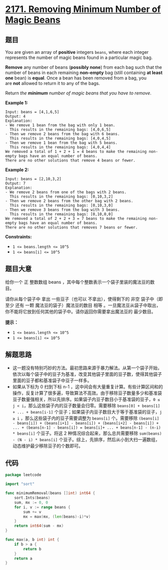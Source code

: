 # [2171. Removing Minimum Number of Magic Beans](https://leetcode.com/problems/removing-minimum-number-of-magic-beans/)


## 题目

You are given an array of **positive** integers `beans`, where each integer represents the number of magic beans found in a particular magic bag.

**Remove** any number of beans (**possibly none**) from each bag such that the number of beans in each remaining **non-empty** bag (still containing **at least one** bean) is **equal**. Once a bean has been removed from a bag, you are **not** allowed to return it to any of the bags.

Return *the **minimum** number of magic beans that you have to remove*.

**Example 1:**

```
Input: beans = [4,1,6,5]
Output: 4
Explanation:
- We remove 1 bean from the bag with only 1 bean.
  This results in the remaining bags: [4,0,6,5]
- Then we remove 2 beans from the bag with 6 beans.
  This results in the remaining bags: [4,0,4,5]
- Then we remove 1 bean from the bag with 5 beans.
  This results in the remaining bags: [4,0,4,4]
We removed a total of 1 + 2 + 1 = 4 beans to make the remaining non-empty bags have an equal number of beans.
There are no other solutions that remove 4 beans or fewer.

```

**Example 2:**

```
Input: beans = [2,10,3,2]
Output: 7
Explanation:
- We remove 2 beans from one of the bags with 2 beans.
  This results in the remaining bags: [0,10,3,2]
- Then we remove 2 beans from the other bag with 2 beans.
  This results in the remaining bags: [0,10,3,0]
- Then we remove 3 beans from the bag with 3 beans.
  This results in the remaining bags: [0,10,0,0]
We removed a total of 2 + 2 + 3 = 7 beans to make the remaining non-empty bags have an equal number of beans.
There are no other solutions that removes 7 beans or fewer.

```

**Constraints:**

- `1 <= beans.length <= 10^5`
- `1 <= beans[i] <= 10^5`

## 题目大意

给你一个 正 整数数组 beans ，其中每个整数表示一个袋子里装的魔法豆的数目。

请你从每个袋子中 拿出 一些豆子（也可以 不拿出），使得剩下的 非空 袋子中（即 至少 还有 一颗 魔法豆的袋子）魔法豆的数目 相等 。一旦魔法豆从袋子中取出，你不能将它放到任何其他的袋子中。请你返回你需要拿出魔法豆的 最少数目。

**提示：**

- `1 <= beans.length <= 10^5`
- `1 <= beans[i] <= 10^5`

## 解题思路

- 这一题没有特别巧妙的方法。最初思路来源于暴力解法。从第一个袋子开始，依次以每个袋子中的豆子为基准，改变其他袋子里面的豆子数，使得其他袋子里面的豆子都和基准袋子中豆子一样多。
- 如果从下标为 0 扫到下标 n-1 ，这中间会有大量重复计算。有些计算区间和的操作，反复计算了很多遍，导致算法不高效。由于移除豆子数量多少和基准袋豆子数量强相关，所以先排序。如果袋子内豆子数目小于基准袋的豆子，`0 ≤ j < i`，那么这些袋子内的豆子数量会归零。需要移除 `beans[0] + beans[1] + ... + beans[i-1]` 个豆子；如果袋子内豆子数目大于等于基准袋的豆子，`j ≥ i` ，那么这些袋子内的豆子需要调整为 `beans[i]` 个。需要移除 `(beans[i] - beans[i]) + (beans[i+1] - beans[i]) + (beans[i+2] - beans[i]) + ... + (beans[n-1] - beans[i]) = beans[i]+ ... + beans[n-1] - (n-i) * beans[i]` 个豆子。将这 2 种情况综合起来，那么总共需要移除 `sum(beans) - (N - i) * beans[i]` 个豆子。综上，先排序，然后从小到大扫一遍数组，动态维护最少移除豆子的个数即可。

## 代码

```go
package leetcode

import "sort"

func minimumRemoval(beans []int) int64 {
    sort.Ints(beans)
    sum, mx := 0, 0
    for i, v := range beans {
        sum += v
        mx = max(mx, (len(beans)-i)*v)
    }
    return int64(sum - mx)
}

func max(a, b int) int {
    if b > a {
        return b
    }
    return a
}
```